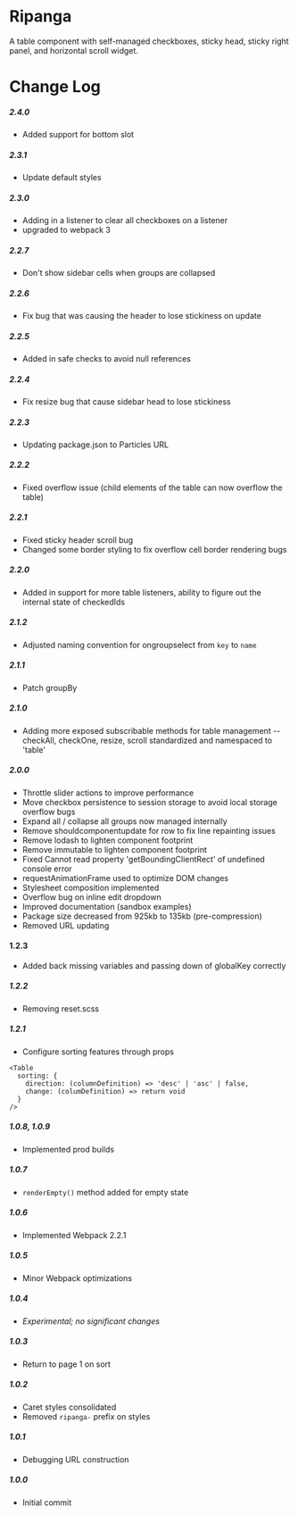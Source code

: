 # Ripanga

A table component with self-managed checkboxes, sticky head, sticky right panel, and horizontal scroll widget.

# Change Log

##### 2.4.0
- Added support for bottom slot

##### 2.3.1
- Update default styles

##### 2.3.0
- Adding in a listener to clear all checkboxes on a listener
- upgraded to webpack 3

##### 2.2.7
- Don't show sidebar cells when groups are collapsed

##### 2.2.6
- Fix bug that was causing the header to lose stickiness on update

##### 2.2.5
- Added in safe checks to avoid null references

##### 2.2.4
- Fix resize bug that cause sidebar head to lose stickiness

##### 2.2.3
- Updating package.json to Particles URL

##### 2.2.2
- Fixed overflow issue (child elements of the table can now overflow the table)

##### 2.2.1
- Fixed sticky header scroll bug
- Changed some border styling to fix overflow cell border rendering bugs

##### 2.2.0
- Added in support for more table listeners, ability to figure out the internal state of checkedIds

##### 2.1.2
- Adjusted naming convention for ongroupselect from `key` to `name`

##### 2.1.1
- Patch groupBy

##### 2.1.0
- Adding more exposed subscribable methods for table management
-- checkAll, checkOne, resize, scroll standardized and namespaced to 'table'

##### 2.0.0
- Throttle slider actions to improve performance
- Move checkbox persistence to session storage to avoid local storage overflow bugs
- Expand all / collapse all groups now managed internally
- Remove shouldcomponentupdate for row to fix line repainting issues
- Remove lodash to lighten component footprint
- Remove immutable to lighten component footprint
- Fixed Cannot read property 'getBoundingClientRect' of undefined console error
- requestAnimationFrame used to optimize DOM changes
- Stylesheet composition implemented
- Overflow bug on inline edit dropdown
- Improved documentation (sandbox examples)
- Package size decreased from 925kb to 135kb (pre-compression)
- Removed URL updating

#### 1.2.3
- Added back missing variables and passing down of globalKey correctly

##### 1.2.2
- Removing reset.scss

##### 1.2.1
- Configure sorting features through props
```
<Table
  sorting: {
    direction: (columnDefinition) => 'desc' | 'asc' | false,
    change: (columDefinition) => return void
  }
/>
```

##### 1.0.8, 1.0.9

- Implemented prod builds

##### 1.0.7
- `renderEmpty()` method added for empty state

##### 1.0.6
- Implemented Webpack 2.2.1

##### 1.0.5
- Minor Webpack optimizations

##### 1.0.4
- _Experimental; no significant changes_

##### 1.0.3
- Return to page 1 on sort

##### 1.0.2
- Caret styles consolidated
- Removed `ripanga-` prefix on styles

##### 1.0.1
- Debugging URL construction

##### 1.0.0
- Initial commit
